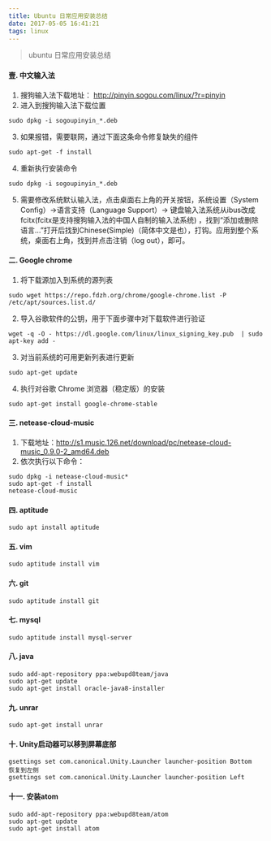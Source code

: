 ```yaml
---
title: Ubuntu 日常应用安装总结
date: 2017-05-05 16:41:21
tags: linux
---
```


>ubuntu 日常应用安装总结
<!-- more -->

#### 壹. 中文输入法
1. 搜狗输入法下载地址： http://pinyin.sogou.com/linux/?r=pinyin
2. 进入到搜狗输入法下载位置
```
sudo dpkg -i sogoupinyin_*.deb
```
3. 如果报错，需要联网，通过下面这条命令修复缺失的组件
```
sudo apt-get -f install
```
4. 重新执行安装命令
```
sudo dpkg -i sogoupinyin_*.deb
```
5. 需要修改系统默认输入法，点击桌面右上角的开关按钮，系统设置（System Config）->语言支持（Language Support）-> 键盘输入法系统从ibus改成fcitx(fcitx是支持搜狗输入法的中国人自制的输入法系统) ，找到“添加或删除语言…”打开后找到Chinese(Simple)（简体中文是也），打钩。应用到整个系统，桌面右上角，找到并点击注销（log out），即可。

#### 二. Google chrome
1. 将下载源加入到系统的源列表
```
sudo wget https://repo.fdzh.org/chrome/google-chrome.list -P /etc/apt/sources.list.d/
```
2. 导入谷歌软件的公钥，用于下面步骤中对下载软件进行验证
```
wget -q -O - https://dl.google.com/linux/linux_signing_key.pub  | sudo apt-key add -
```
3. 对当前系统的可用更新列表进行更新
```
sudo apt-get update
```
4. 执行对谷歌 Chrome 浏览器（稳定版）的安装
```
sudo apt-get install google-chrome-stable
```

#### 三. netease-cloud-music
1. 下载地址：http://s1.music.126.net/download/pc/netease-cloud-music_0.9.0-2_amd64.deb 
2. 依次执行以下命令：
```
sudo dpkg -i netease-cloud-music*
sudo apt-get -f install
netease-cloud-music
```
#### 四. aptitude
```
sudo apt install aptitude
```
#### 五. vim
```
sudo aptitude install vim
```
#### 六.  git
```
sudo aptitude install git
```
#### 七. mysql
```
sudo aptitude install mysql-server
```
#### 八. java
```
sudo add-apt-repository ppa:webupd8team/java    
sudo apt-get update    
sudo apt-get install oracle-java8-installer 
```
#### 九. unrar
```
sudo apt-get install unrar  
```
#### 十. Unity启动器可以移到屏幕底部
```
gsettings set com.canonical.Unity.Launcher launcher-position Bottom 
恢复到左侧
gsettings set com.canonical.Unity.Launcher launcher-position Left 
```
#### 十一. 安装atom
```
sudo add-apt-repository ppa:webupd8team/atom  
sudo apt-get update  
sudo apt-get install atom  
```

